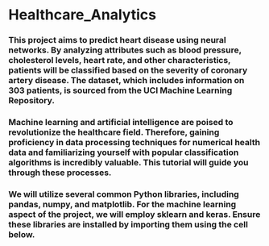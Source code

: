 # Healthcare_Analytics
### This project aims to predict heart disease using neural networks. By analyzing attributes such as blood pressure, cholesterol levels, heart rate, and other characteristics, patients will be classified based on the severity of coronary artery disease. The dataset, which includes information on 303 patients, is sourced from the UCI Machine Learning Repository.

### Machine learning and artificial intelligence are poised to revolutionize the healthcare field. Therefore, gaining proficiency in data processing techniques for numerical health data and familiarizing yourself with popular classification algorithms is incredibly valuable. This tutorial will guide you through these processes.

### We will utilize several common Python libraries, including pandas, numpy, and matplotlib. For the machine learning aspect of the project, we will employ sklearn and keras. Ensure these libraries are installed by importing them using the cell below.
